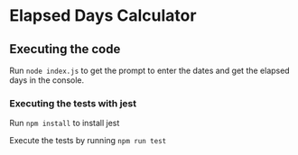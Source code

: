 # Elapsed Days Calculator

## Executing the code
Run `node index.js` to get the prompt to enter the dates and get the elapsed days in the console.

### Executing the tests with jest
Run `npm install` to install jest

Execute the tests by running `npm run test`